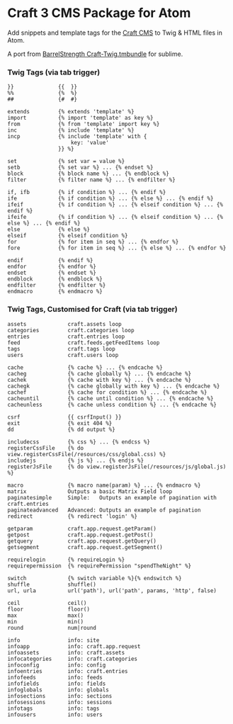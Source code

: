 # Craft 3 CMS Package for Atom

Add snippets and template tags for the [Craft CMS](https://craftcms.com/) to Twig & HTML files in Atom.

A port from [BarrelStrength Craft-Twig.tmbundle](https://github.com/BarrelStrength/Craft-Twig.tmbundle) for sublime.

### Twig Tags (via tab trigger)

    }}              {{  }}
    %%              {%  %}
    ##              {#  #}

    extends         {% extends 'template' %}
    import          {% import 'template' as key %}
    from            {% from 'template' import key %}
    inc             {% include 'template' %}
    incp            {% include 'template' with {
                        key: 'value'
                    }} %}

    set             {% set var = value %}
    setb            {% set var %} ... {% endset %}
    block           {% block name %} ... {% endblock %}
    filter          {% filter name %} ... {% endfilter %}

    if, ifb         {% if condition %} ... {% endif %}
    ife             {% if condition %} ... {% else %} ... {% endif %}
    ifeif           {% if condition %} ... {% elseif condition %} ... {% endif %}
    ifeife          {% if condition %} ... {% elseif condition %} ... {% else %} ... {% endif %}
    else            {% else %}
    elseif          {% elseif condition %}
    for             {% for item in seq %} ... {% endfor %}
    fore            {% for item in seq %} ... {% else %} ... {% endfor %}

    endif           {% endif %}
    endfor          {% endfor %}
    endset          {% endset %}
    endblock        {% endblock %}
    endfilter       {% endfilter %}
    endmacro        {% endmacro %}

### Twig Tags, Customised for Craft (via tab trigger)

    assets             craft.assets loop
    categories         craft.categories loop
    entries            craft.entries loop
    feed               craft.feeds.getFeedItems loop
    tags               craft.tags loop
    users              craft.users loop

    cache              {% cache %} ... {% endcache %}
    cacheg             {% cache globally %} ... {% endcache %}
    cachek             {% cache with key %} ... {% endcache %}
    cachegk            {% cache globally with key %} ... {% endcache %}
    cachef             {% cache for condition %} ... {% endcache %}
    cacheuntil         {% cache until condition %} ... {% endcache %}
    cacheunless        {% cache unless condition %} ... {% endcache %}

    csrf               {{ csrfInput() }}
    exit               {% exit 404 %}
    dd                 {% dd output %}

    includecss         {% css %} ... {% endcss %}
    registerCssFile    {% do view.registerCssFile(/resources/css/global.css) %}
    includejs          {% js %} ... {% endjs %}
    registerJsFile     {% do view.registerJsFile(/resources/js/global.js) %}

    macro              {% macro name(param) %} ... {% endmacro %}
    matrix             Outputs a basic Matrix Field loop
    paginatesimple     Simple:   Outputs an example of pagination with craft.entries
    paginateadvanced   Advanced: Outputs an example of pagination
    redirect           {% redirect 'login' %}

    getparam           craft.app.request.getParam()
    getpost            craft.app.request.getPost()
    getquery           craft.app.request.getQuery()
    getsegment         craft.app.request.getSegment()

    requirelogin       {% requireLogin %}
    requirepermission  {% requirePermission "spendTheNight" %}

    switch             {% switch variable %}{% endswitch %}
    shuffle            shuffle()
    url, urla          url('path'), url('path', params, 'http', false)

    ceil               ceil()
    floor              floor()
    max                max()
    min                min()
    round              num|round

    info               info: site
    infoapp            info: craft.app.request
    infoassets         info: craft.assets
    infocategories     info: craft.categories
    infoconfig         info: config
    infoentries        info: craft.entries
    infofeeds          info: feeds
    infofields         info: fields
    infoglobals        info: globals
    infosections       info: sections
    infosessions       info: sessions
    infotags           info: tags
    infousers          info: users
